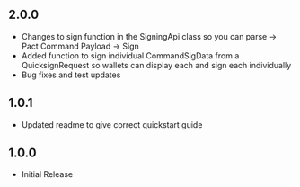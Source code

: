 ## 2.0.0

- Changes to sign function in the SigningApi class so you can parse -> Pact Command Payload -> Sign
- Added function to sign individual CommandSigData from a QuicksignRequest so wallets can display each and sign each individually
- Bug fixes and test updates

## 1.0.1

- Updated readme to give correct quickstart guide

## 1.0.0

* Initial Release
